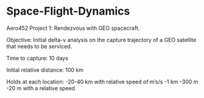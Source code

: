 # Space-Flight-Dynamics
Aero452 Project 1: Rendezvous with GEO spacecraft.

Objective:
Initial delta-v analysis on the capture trajectory of a GEO satellite that needs to be serviced.

Time to capture: 
10 days

Initial relative distance:
100 km

Holds at each location:
-20-40 km with relative speed of m’s/s
-1 km
-300 m
-20 m with a relative speed